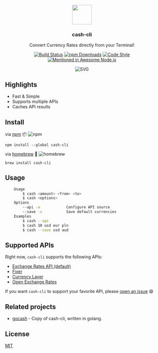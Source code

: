 <p align="center">
  <img src="https://i.imgur.com/ddhPSQ4.png" height="64">
  <h3 align="center">cash-cli</h3>
  <p align="center">Convert Currency Rates directly from your Terminal!<p>
  <p align="center">
	<a href="https://travis-ci.org/xxczaki/cash-cli"><img src="https://travis-ci.org/xxczaki/cash-cli.svg?branch=master" alt="Build Status"></a>
	<a href="https://npmjs.com/package/cash-cli"><img src="https://img.shields.io/npm/dt/cash-cli.svg" alt="npm Downloads"></a>
	<a href="https://github.com/sindresorhus/xo"><img src="https://img.shields.io/badge/code_style-XO-5ed9c7.svg" alt="Code Style"></a>
	<a href='https://github.com/sindresorhus/awesome-nodejs'><img src='https://awesome.re/mentioned-badge.svg' alt='Mentioned in Awesome Node.js' /></a>

</p>
</p>
<p align="center"><img src="https://rawcdn.githack.com/xxczaki/cash-cli/master/cash.svg" alt="SVG"></p>

## Highlights

* Fast & Simple
* Supports multiple APIs
* Caches API results

## Install

via [npm](https://www.npmjs.com/) :package: ![npm](https://img.shields.io/npm/v/cash-cli.svg)
```
npm install --global cash-cli
```

via [homebrew](https://brew.sh/) :beer: ![homebrew](https://img.shields.io/homebrew/v/cash-cli.svg)
```
brew install cash-cli
```
## Usage

```bash
	Usage
		$ cash <amount> <from> <to>
		$ cash <options>
	Options
		--api -a	        Configure API source
		--save -s 			Save default currencies
	Examples
		$ cash --api
		$ cash 10 usd eur pln
		$ cash --save usd aud
```

## Supported APIs

Right now, `cash-cli` supports the following APIs:

- [Exchange Rates API (default)](https://exchangeratesapi.io/)
- [Fixer](https://fixer.io/)
- [Currency Layer](https://currencylayer.com/)
- [Open Exchange Rates](https://openexchangerates.org/)

If you want `cash-cli` to support your favorite API, please [open an issue](https://github.com/xxczaki/cash-cli/issues/new) :smile:

## Related projects

- [gocash](https://github.com/basebandit/gocash) - Copy of cash-cli, written in golang.

## License

[MIT](https://opensource.org/licenses/MIT)
